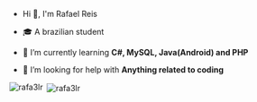- Hi 👋, I'm Rafael Reis

- 🎓 A brazilian student

- 🌱 I’m currently learning **C#, MySQL, Java(Android) and PHP**

- 🤝 I’m looking for help with **Anything related to coding**

<p><img align="left" src="https://github-readme-stats.vercel.app/api/top-langs?username=rafa3lr&show_icons=true&locale=en&layout=compact" alt="rafa3lr" /></p>

<p>&nbsp;<img align="center" src="https://github-readme-stats.vercel.app/api?username=rafa3lr&show_icons=true&locale=en" alt="rafa3lr" /></p>



<!--
**Rafa3lR/Rafa3lR** is a ✨ _special_ ✨ repository because its `README.md` (this file) appears on your GitHub profile.

Here are some ideas to get you started:

- 🔭 I’m currently working on ...
- 🌱 I’m currently learning ...
- 👯 I’m looking to collaborate on ...
- 🤔 I’m looking for help with ...
- 💬 Ask me about ...
- 📫 How to reach me: ...
- 😄 Pronouns: ...
- ⚡ Fun fact: ...
-->
